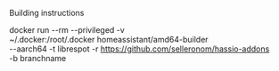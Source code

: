 Building instructions

docker run --rm --privileged -v \
    ~/.docker:/root/.docker homeassistant/amd64-builder \
    --aarch64 -t librespot -r https://github.com/selleronom/hassio-addons \
    -b branchname
